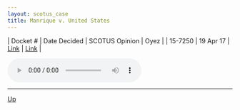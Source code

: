 ```yaml
---
layout: scotus_case
title: Manrique v. United States
---
```


| Docket # | Date Decided | SCOTUS Opinion | Oyez |
| 15-7250 | 19 Apr 17 | [Link](https://www.supremecourt.gov/opinions/boundvolumes/581BV.pdf#page=180) | [Link](https://www.oyez.org/cases/2016/15-7250) |

<audio controls>
   <source src='./resources/15-7250.mp3' type='audio/mpeg'>
</audio>

<object data='./resources/15-7250.pdf' type='application/pdf'></object>

---

[Up](./README.md)